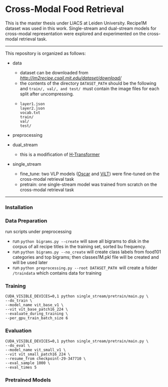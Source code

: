 # Cross-Modal Food Retrieval

This is the master thesis under LIACS at Leiden University.  Recipe1M dataset was used in this work. Single-stream and dual-stream models for cross-modal representation were explored and experimented on the cross-modal retrieval task.

---

This repository is organized as follows:

* data

  * dataset can be downloaded from *http://im2recipe.csail.mit.edu/dataset/download/*
  * the contents of the directory `DATASET_PATH` should be the following and `train/, val/, and test/ `must contain the image files for each split after uncompressing.
  * ```
    layer1.json
    layer2.json
    vocab.txt
    train/
    val/
    test/
    ```
* preprocessing
* dual_stream

  * this is a modification of [H-Transformer](https://github.com/amzn/image-to-recipe-transformers)
* single_stream

  * fine_tune: two VLP models ([Oscar](https://github.com/microsoft/Oscar) and [ViLT](https://github.com/dandelin/ViLT)) were fine-tuned on the cross-modal retrieval task
  * pretrain: one single-stream model was trained from scratch on the cross-modal retrieval task

---

### Installation

### Data Preparation

run scripts under preprocessing

* run `python bigrams.py --create` will save all bigrams to disk in the corpus of all recipe titles in the training set, sorted bu frequency.
* run `python bigrams.py --no_create` will create class labels from food101 categories and top bigrams; then classes1M.pkl file will be created and will be used later
* run `python preprocessing.py --root DATASET_PATH `will create a folder `/traindata` which contains data for training

### Training

```
CUDA_VISIBLE_DEVICES=0,1 python single_stream/pretrain/main.py \
--do_train \
--model_name vit_base_v1 \
--vit vit_base_patch16_224 \
--evaluate_during_training \
--per_gpu_train_batch_size 6
```

### Evaluation

```
CUDA_VISIBLE_DEVICES=0,1 python single_stream/pretrain/main.py \
--do_eval \
--model_name vit_small_v1 \
--vit vit_small_patch16_224 \
--resume_from checkpoint-29-347710 \
--eval_sample 1000 \
--eval_times 5
```

### Pretrained Models
